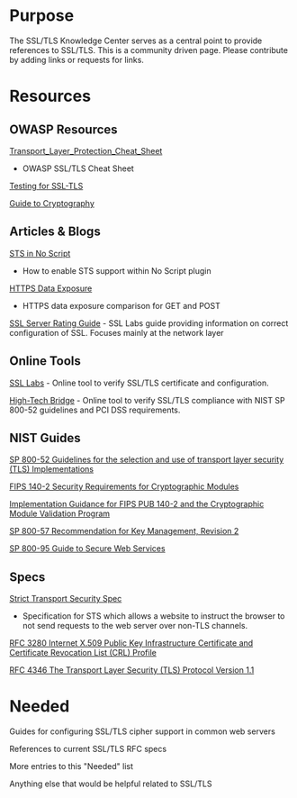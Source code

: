 # Purpose

The SSL/TLS Knowledge Center serves as a central point to provide
references to SSL/TLS. This is a community driven page. Please
contribute by adding links or requests for links.

# Resources

## OWASP Resources

[Transport_Layer_Protection_Cheat_Sheet](Transport_Layer_Protection_Cheat_Sheet "wikilink")
- OWASP SSL/TLS Cheat Sheet

[Testing for SSL-TLS](Testing_for_SSL-TLS_\(OWASP-CM-001\) "wikilink")

[Guide to Cryptography](Guide_to_Cryptography "wikilink")

## Articles & Blogs

[STS in No
Script](http://hackademix.net/2009/09/23/strict-transport-security-in-noscript/)
- How to enable STS support within No Script plugin

[HTTPS Data
Exposure](http://michael-coates.blogspot.com/2009/11/https-data-exposure-get-vs-post.html)
- HTTPS data exposure comparison for GET and POST

[SSL Server Rating
Guide](https://www.ssllabs.com/projects/rating-guide/index.html) - SSL
Labs guide providing information on correct configuration of SSL.
Focuses mainly at the network layer

## Online Tools

[SSL Labs](https://www.ssllabs.com/) - Online tool to verify SSL/TLS
certificate and configuration.

[High-Tech Bridge](https://www.htbridge.com/ssl/) - Online tool to
verify SSL/TLS compliance with NIST SP 800-52 guidelines and PCI DSS
requirements.

## NIST Guides

[SP 800-52 Guidelines for the selection and use of transport layer
security (TLS)
Implementations](http://csrc.nist.gov/publications/nistpubs/800-52/SP800-52.pdf)

[FIPS 140-2 Security Requirements for Cryptographic
Modules](http://csrc.nist.gov/publications/fips/fips140-2/fips1402.pdf)

[Implementation Guidance for FIPS PUB 140-2 and the Cryptographic Module
Validation
Program](http://csrc.nist.gov/groups/STM/cmvp/documents/fips140-2/FIPS1402IG.pdf)

[SP 800-57 Recommendation for Key Management,
Revision 2](http://csrc.nist.gov/publications/nistpubs/800-57/sp800-57-Part1-revised2_Mar08-2007.pdf)

[SP 800-95 Guide to Secure Web
Services](http://csrc.nist.gov/publications/drafts.html#sp800-95)

## Specs

[Strict Transport Security
Spec](http://lists.w3.org/Archives/Public/www-archive/2009Sep/att-0051/draft-hodges-strict-transport-sec-05.plain.html)
- Specification for STS which allows a website to instruct the browser
to not send requests to the web server over non-TLS channels.

[RFC 3280 Internet X.509 Public Key Infrastructure Certificate and
Certificate Revocation List (CRL)
Profile](http://www.ietf.org/rfc/rfc3280.txt)

[RFC 4346 The Transport Layer Security (TLS) Protocol
Version 1.1](http://www.ietf.org/rfc/rfc4346.txt)

# Needed

Guides for configuring SSL/TLS cipher support in common web servers

References to current SSL/TLS RFC specs

More entries to this "Needed" list

Anything else that would be helpful related to SSL/TLS